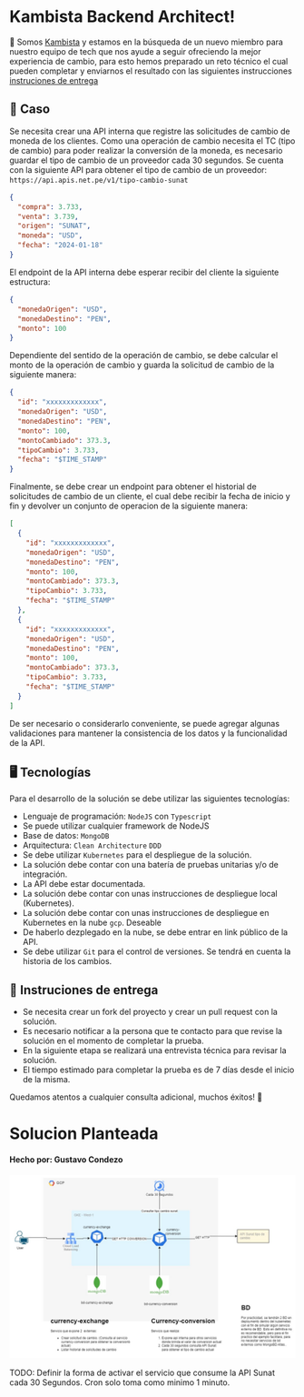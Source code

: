 # Kambista Backend Architect!

👋 Somos [Kambista](https://kambista.com) y estamos en la búsqueda de un nuevo miembro
para nuestro equipo de tech que nos ayude a seguir ofreciendo la mejor experiencia de 
cambio, para esto hemos preparado un reto técnico el cual pueden completar y enviarnos 
el resultado con las siguientes instrucciones [instruciones de entrega](#-instruciones-de-entrega)

## 📓 Caso
Se necesita crear una API interna que registre las solicitudes de cambio de moneda de los clientes.
Como una operación de cambio necesita el TC (tipo de cambio) para poder realizar la conversión de la moneda,
es necesario guardar el tipo de cambio de un proveedor cada 30 segundos.
Se cuenta con la siguiente API para obtener el tipo de cambio de un proveedor:
`https://api.apis.net.pe/v1/tipo-cambio-sunat`

```json
{
  "compra": 3.733,
  "venta": 3.739,
  "origen": "SUNAT",
  "moneda": "USD",
  "fecha": "2024-01-18"
}
```
El endpoint de la API interna debe esperar recibir del cliente la siguiente estructura:
```json
{
  "monedaOrigen": "USD",
  "monedaDestino": "PEN",
  "monto": 100
}
```
Dependiente del sentido de la operación de cambio, se debe calcular el monto de la operación de cambio y guarda
la solicitud de cambio de la siguiente manera:
```json
{
  "id": "xxxxxxxxxxxxx",
  "monedaOrigen": "USD",
  "monedaDestino": "PEN",
  "monto": 100,
  "montoCambiado": 373.3,
  "tipoCambio": 3.733,
  "fecha": "$TIME_STAMP"
}
```
Finalmente, se debe crear un endpoint para obtener el historial de solicitudes de cambio de un cliente, el cual debe
recibir la fecha de inicio y fin y devolver un conjunto de operacion de la siguiente manera:
```json
[
  {
    "id": "xxxxxxxxxxxxx",
    "monedaOrigen": "USD",
    "monedaDestino": "PEN",
    "monto": 100,
    "montoCambiado": 373.3,
    "tipoCambio": 3.733,
    "fecha": "$TIME_STAMP"
  },
  {
    "id": "xxxxxxxxxxxxx",
    "monedaOrigen": "USD",
    "monedaDestino": "PEN",
    "monto": 100,
    "montoCambiado": 373.3,
    "tipoCambio": 3.733,
    "fecha": "$TIME_STAMP"
  }
]
```
De ser necesario o considerarlo conveniente, se puede agregar algunas validaciones para mantener la consistencia
de los datos y la funcionalidad de la API.

## 🖥️ Tecnologías

Para el desarrollo de la solución se debe utilizar las siguientes tecnologías:
- Lenguaje de programación: `NodeJS` con `Typescript`
- Se puede utilizar cualquier framework de NodeJS
- Base de datos: `MongoDB`
- Arquitectura: `Clean Architecture` `DDD`
- Se debe utilizar `Kubernetes` para el despliegue de la solución.
- La solución debe contar con una batería de pruebas unitarias y/o de integración.
- La API debe estar documentada.
- La solución debe contar con unas instrucciones de despliegue local (Kubernetes).
- La solución debe contar con unas instrucciones de despliegue en Kubernetes en la nube `gcp`. Deseable
- De haberlo dezplegado en la nube, se debe entrar en link público de la API.
- Se debe utilizar `Git` para el control de versiones. Se tendrá en cuenta la historia de los cambios.

## 📍 Instruciones de entrega

- Se necesita crear un fork del proyecto y crear un pull request con la solución.
- Es necesario notificar a la persona que te contacto para que revise la solución en el momento de completar la prueba.
- En la siguiente etapa se realizará una entrevista técnica para revisar la solución.
- El tiempo estimado para completar la prueba es de 7 días desde el inicio de la misma.

Quedamos atentos a cualquier consulta adicional, muchos éxitos! 🚀


# Solucion Planteada

#### Hecho por: Gustavo Condezo

![Diagrama Solucion](diagrama_componentes_v1.jpg)

TODO: Definir la forma de activar el servicio que consume la API Sunat cada 30 Segundos. Cron solo toma como minimo 1 minuto.
